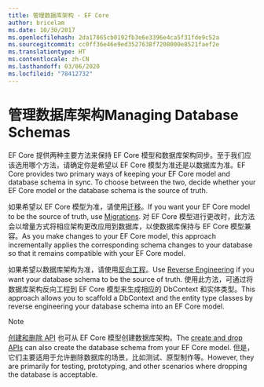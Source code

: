 ```yaml
---
title: 管理数据库架构 - EF Core
author: bricelam
ms.date: 10/30/2017
ms.openlocfilehash: 2da17865cb0192fb3e6e3396e4ca5f31fde9c52a
ms.sourcegitcommit: cc0ff36e46e9ed3527638f7208000e8521faef2e
ms.translationtype: HT
ms.contentlocale: zh-CN
ms.lasthandoff: 03/06/2020
ms.locfileid: "78412732"
---
```

# <a name="managing-database-schemas"></a><span data-ttu-id="e4b64-102">管理数据库架构</span><span class="sxs-lookup"><span data-stu-id="e4b64-102">Managing Database Schemas</span></span>

<span data-ttu-id="e4b64-103">EF Core 提供两种主要方法来保持 EF Core 模型和数据库架构同步。至于我们应该选用哪个方法，请确定你是希望以 EF Core 模型为准还是以数据库为准。</span><span class="sxs-lookup"><span data-stu-id="e4b64-103">EF Core provides two primary ways of keeping your EF Core model and database schema in sync. To choose between the two, decide whether your EF Core model or the database schema is the source of truth.</span></span>

<span data-ttu-id="e4b64-104">如果希望以 EF Core 模型为准，请使用[迁移][1]。</span><span class="sxs-lookup"><span data-stu-id="e4b64-104">If you want your EF Core model to be the source of truth, use [Migrations][1].</span></span> <span data-ttu-id="e4b64-105">对 EF Core 模型进行更改时，此方法会以增量方式将相应架构更改应用到数据库，以使数据库保持与 EF Core 模型兼容。</span><span class="sxs-lookup"><span data-stu-id="e4b64-105">As you make changes to your EF Core model, this approach incrementally applies the corresponding schema changes to your database so that it remains compatible with your EF Core model.</span></span>

<span data-ttu-id="e4b64-106">如果希望以数据库架构为准，请使用[反向工程][2]。</span><span class="sxs-lookup"><span data-stu-id="e4b64-106">Use [Reverse Engineering][2] if you want your database schema to be the source of truth.</span></span> <span data-ttu-id="e4b64-107">使用此方法，可通过将数据库架构反向工程到 EF Core 模型来生成相应的 DbContext 和实体类型。</span><span class="sxs-lookup"><span data-stu-id="e4b64-107">This approach allows you to scaffold a DbContext and the entity type classes by reverse engineering your database schema into an EF Core model.</span></span>

> [!NOTE]
> <span data-ttu-id="e4b64-108">[创建和删除 API][3] 也可从 EF Core 模型创建数据库架构。</span><span class="sxs-lookup"><span data-stu-id="e4b64-108">The [create and drop APIs][3] can also create the database schema from your EF Core model.</span></span> <span data-ttu-id="e4b64-109">但是，它们主要适用于允许删除数据库的场景，比如测试、原型制作等。</span><span class="sxs-lookup"><span data-stu-id="e4b64-109">However, they are primarily for testing, prototyping, and other scenarios where dropping the database is acceptable.</span></span>


  [1]: migrations/index.md
  [2]: scaffolding.md
  [3]: ensure-created.md
